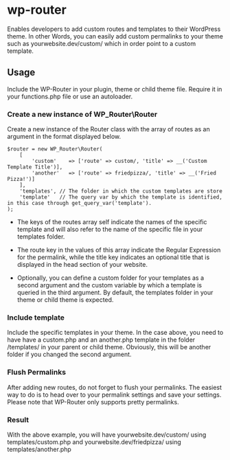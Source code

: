 # wp-router
Enables developers to add custom routes and templates to their WordPress theme. In other Words, you can easily add custom permalinks to your theme such as yourwebsite.dev/custom/ which in order point to a custom template.

## Usage
Include the WP-Router in your plugin, theme or child theme file. Require it in your functions.php file or use an autoloader. 

### Create a new instance of WP_Router\Router
Create a new instance of the Router class with the array of routes as an argument in the format displayed below. 

    $router = new WP_Router\Router( 
        [
            'custom'    => ['route' => custom/, 'title' => __('Custom Template Title')],
            'another'   => ['route' => friedpizza/, 'title' => __('Fried Pizza!')]
        ], 
        'templates', // The folder in which the custom templates are store
        'template'   // The query var by which the template is identified, in this case through get_query_var('template'). 
    );
    
* The keys of the routes array self indicate the names of the specific template and will also refer to the name of the specific file in your templates folder. 
* The route key in the values of this array indicate the Regular Expression for the permalink, while the title key indicates an optional title that is displayed in the head section of your website. 

* Optionally, you can define a custom folder for your templates as a second argument and the custom variable by which a template is queried in the third argument. By default, the templates folder in your theme or child theme is expected.

### Include template
Include the specific templates in your theme. In the case above, you need to have have a custom.php and an another.php template in the folder /templates/ in your parent or child theme. Obviously, this will be another folder if you changed the second argument.

### Flush Permalinks
After adding new routes, do not forget to flush your permalinks. The easiest way to do is to head over to your permalink settings and save your settings. Please note that WP-Router only supports pretty permalinks.

### Result
With the above example, you will have yourwebsite.dev/custom/ using templates/custom.php and yourwebsite.dev/friedpizza/ using templates/another.php